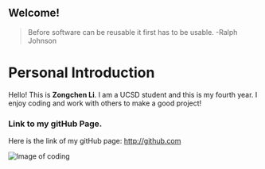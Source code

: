 ## Welcome!

> Before software can be reusable it first has to be usable. 
> -Ralph Johnson

#  Personal Introduction 

Hello! This is **Zongchen Li**. I am a UCSD student and this is my fourth year. I enjoy coding and work with others to make a good project!

### Link to my gitHub Page. 

Here is the link of my gitHub page:
http://github.com 

![Image of coding](https://www.bgosoftware.com/blog/wp-content/uploads/2016/03/insidepost_coding.jpg)

